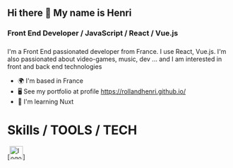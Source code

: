 ## Hi there 👋 My name is Henri
### Front End Developer / JavaScript / React / Vue.js

###
I'm a Front End passionated developer from France. I use React, Vue.js. I'm also passionated about video-games, music, dev ... and I am interested in front and back end technologies

- 🌍  I'm based in France
- 🖥️  See my portfolio at profile https://rollandhenri.github.io/
- 🧠  I'm learning Nuxt


# Skills / TOOLS / TECH

[<img src="https://cdn.jsdelivr.net/gh/devicons/devicon@latest/icons/threedsmax/threedsmax-original.svg" alt="logo JS" width="30px"/>]


